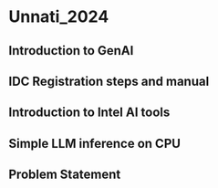 # Unnati_2024
## Introduction to GenAI
## IDC Registration steps and manual
## Introduction to Intel AI tools
## Simple LLM inference on CPU
## Problem Statement
